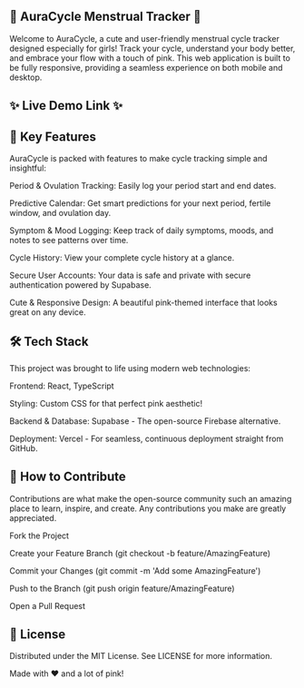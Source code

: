## 🌸 AuraCycle Menstrual Tracker 🌸
Welcome to AuraCycle, a cute and user-friendly menstrual cycle tracker designed especially for girls! Track your cycle, understand your body better, and embrace your flow with a touch of pink. This web application is built to be fully responsive, providing a seamless experience on both mobile and desktop.

## ✨ Live Demo Link ✨
## 💖 Key Features
AuraCycle is packed with features to make cycle tracking simple and insightful:

Period & Ovulation Tracking: Easily log your period start and end dates.

Predictive Calendar: Get smart predictions for your next period, fertile window, and ovulation day.

Symptom & Mood Logging: Keep track of daily symptoms, moods, and notes to see patterns over time.

Cycle History: View your complete cycle history at a glance.

Secure User Accounts: Your data is safe and private with secure authentication powered by Supabase.

Cute & Responsive Design: A beautiful pink-themed interface that looks great on any device.

## 🛠️ Tech Stack
This project was brought to life using modern web technologies:

Frontend: React, TypeScript

Styling: Custom CSS for that perfect pink aesthetic!

Backend & Database: Supabase - The open-source Firebase alternative.

Deployment: Vercel - For seamless, continuous deployment straight from GitHub.

## 🤝 How to Contribute
Contributions are what make the open-source community such an amazing place to learn, inspire, and create. Any contributions you make are greatly appreciated.

Fork the Project

Create your Feature Branch (git checkout -b feature/AmazingFeature)

Commit your Changes (git commit -m 'Add some AmazingFeature')

Push to the Branch (git push origin feature/AmazingFeature)

Open a Pull Request

## 📝 License
Distributed under the MIT License. See LICENSE for more information.

Made with ❤️ and a lot of pink!
